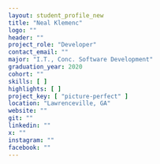 ```yaml
---
layout: student_profile_new
title: "Neal Klemenc"
logo: ""
header: ""
project_role: "Developer"
contact_email: ""
major: "I.T., Conc. Software Development"
graduation_year: 2020
cohort: ""
skills: [ ]
highlights: [ ]
project_key: [ "picture-perfect" ]
location: "Lawrenceville, GA"
website: ""
git: ""
linkedin: ""
x: ""
instagram: ""
facebook: ""
---
```

